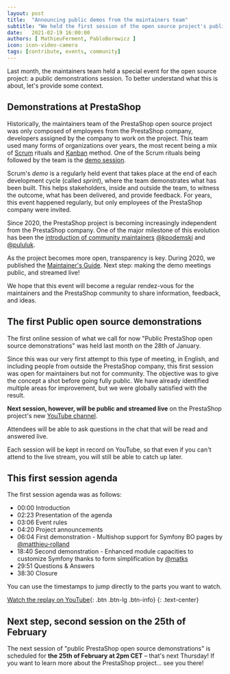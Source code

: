 ```yaml
---
layout: post
title:  "Announcing public demos from the maintainers team"
subtitle: "We held the first session of the open source project's public demo"
date:   2021-02-19 16:00:00
authors: [ MathieuFerment, PabloBorowicz ]
icon: icon-video-camera
tags: [contribute, events, community]
---
```


Last month, the maintainers team held a special event for the open source project: a public demonstrations session. To better understand what this is about, let's provide some context.

## Demonstrations at PrestaShop

Historically, the maintainers team of the PrestaShop open source project was only composed of employees from the PrestaShop company, developers assigned by the company to work on the project. This team used many forms of organizations over years, the most recent being a mix of [Scrum](https://en.wikipedia.org/wiki/Scrum_(software_development)) rituals and [Kanban](https://en.wikipedia.org/wiki/Kanban_(development)) method. One of the Scrum rituals being followed by the team is the [demo session](https://manifesto.co.uk/scrum-practice-sprint-demo/).

Scrum's _demo_ is a regularly held event that takes place at the end of each development cycle (called _sprint_), where the team demonstrates what has been built. This helps stakeholders, inside and outside the team, to witness the outcome, what has been delivered, and provide feedback. For years, this event happened regularly, but only employees of the PrestaShop company were invited.

Since 2020, the PrestaShop project is becoming increasingly independent from the PrestaShop company. One of the major milestone of this evolution has been the [introduction of community maintainers](https://build.prestashop.com/news/coreweekly-43-2020/) [@kpodemski](https://github.com/kpodemski) and [@pululuk](https://github.com/pululuk).

As the project becomes more open, transparency is key. During 2020, we published the [Maintainer's Guide](https://devdocs.prestashop.com/1.7/project/maintainers-guide/). Next step: making the demo meetings public, and streamed live!

We hope that this event will become a regular rendez-vous for the maintainers and the PrestaShop community to share information, feedback, and ideas.

## The first Public open source demonstrations

The first online session of what we call for now "Public PrestaShop open source demonstrations" was held last month on the 28th of January.

Since this was our very first attempt to this type of meeting, in English, and including people from outside the PrestaShop company, this first session was open for maintainers but not for community. The objective was to give the concept a shot before going fully public. We have already identified multiple areas for improvement, but we were globally satisfied with the result.

**Next session, however, will be public and streamed live** on the PrestaShop project's new [YouTube channel](https://www.youtube.com/channel/UCchgBHHhl5Vu7HgjrzpvVQQ).

Attendees will be able to ask questions in the chat that will be read and answered live.

Each session will be kept in record on YouTube, so that even if you can't attend to the live stream, you will still be able to catch up later.

## This first session agenda

The first session agenda was as follows:

- 00:00 Introduction
- 02:23 Presentation of the agenda
- 03:06 Event rules
- 04:20 Project announcements
- 06:04 First demonstration - Multishop support for Symfony BO pages by [@matthieu-rolland](http://github.com/matthieu-rolland)
- 18:40 Second demonstration - Enhanced module capacities to customize Symfony thanks to form simplification by [@matks](http://github.com/matks)
- 29:51 Questions & Answers
- 38:30 Closure

You can use the timestamps to jump directly to the parts you want to watch.

[Watch the replay on YouTube](https://www.youtube.com/watch?v=pski9AHrAp0){: .btn .btn-lg .btn-info}
{: .text-center}

## Next step, second session on the 25th of February

The next session of "public PrestaShop open source demonstrations" is scheduled for **the 25th of February at 2pm CET** – that's next Thursday! If you want to learn more about the PrestaShop project... see you there!
